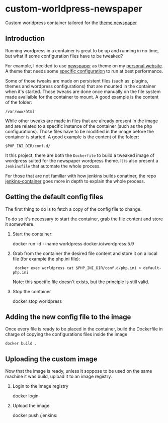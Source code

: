 # custom-worldpress-newspaper
Custom worldpress container tailored for the [theme newspaper](https://themeforest.net/item/newspaper/5489609)

## Introduction
Running wordpress in a container is great to be up and running in no time, but what if some configuration files have to be tweaked?

For example, I decided to use [newspaper](https://mattiarubini.com) as theme on my [personal website](https://mattiarubini.com).
A theme that needs some [specific configuration](https://forum.tagdiv.com/requirements-for-newspaper/) to run at best performance.

Some of those tweaks are made on persistent files (such as: plugins, themes and wordpress configurations) that are mounted in the container when it's started.
Those tweaks are done once manually on the file system made availaible for the container to mount.
A good example is the content of the folder:

    /var/www/html

While other tweaks are made in files that are already present in the image and are related to a specific instance of the container (such as the php configurations).
Those files have to be modified in the image before the container is started.
A good example is the content of the folder:

    $PHP_INI_DIR/conf.d/

It this project, there are both the `Dockerfile` to build a tweaked image of wordpress suited for the newspaper wordpress theme.
It is also present a `Jenkinsfile` that automate the whole process.

For those that are not familiar with how jenkins builds conatiner, the repo [jenkins-container](https://github.com/Mot93/jenkins-container) goes more in depth to explain the whole process.

## Getting the default config files
The first thing to do is to fetch a copy of the config file to change.

To do so it's necessary to start the container, grab the file content and store it somewhere.

1. Start the container:

    docker run -d --name worldpress docker.io/wordpress:5.9

2. Grab from the container the desired file content and store it on a local file (for example the php.ini file):

        docker exec worldpress cat $PHP_INI_DIR/conf.d/php.ini > default-php.ini

    Note: this specific file doesn't exists, but the principle is still valid.

3. Stop the container

    docker stop worldpress

## Adding the new config file to the image
Once every file is ready to be placed in the container, build the Dockerfile in charge of copying the configurations files inside the image

    docker build .

## Uploading the custom image
Now that the image is ready, unless it soppose to be used on the same machine it was build, upload it to an image registry.

1. Login to the image registry

    docker login <registry>

2. Upload the image

    docker push <username>/jenkins:<tagname>
